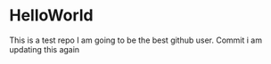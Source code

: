 # HelloWorld
This is  a test repo
I am going to be the best github user.
Commit 
i am updating this again
